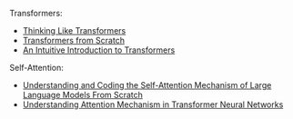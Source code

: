 Transformers:

+ [Thinking Like Transformers](https://srush.github.io/raspy/)
+ [Transformers from Scratch](https://e2eml.school/transformers.html)
+ [An Intuitive Introduction to Transformers](https://blog.paperspace.com/attention-is-all-you-need-the-components-of-the-transformer/)

Self-Attention:

+ [Understanding and Coding the Self-Attention Mechanism of Large Language Models From Scratch](https://sebastianraschka.com/blog/2023/self-attention-from-scratch.html)
+ [Understanding Attention Mechanism in Transformer Neural Networks](https://learnopencv.com/attention-mechanism-in-transformer-neural-networks/)

